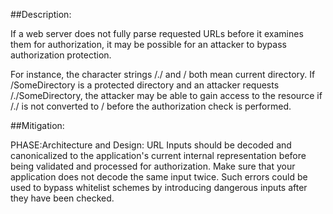 ##Description:

If a web server does not fully parse requested URLs before it examines them for authorization, it may be possible for an attacker to bypass authorization protection.

For instance, the character strings /./ and / both mean current directory. If /SomeDirectory is a protected directory and an attacker requests /./SomeDirectory, the attacker may be able to gain access to the resource if /./ is not converted to / before the authorization check is performed.

##Mitigation:


PHASE:Architecture and Design:
URL Inputs should be decoded and canonicalized to the application's current internal representation before being validated and processed for authorization. Make sure that your application does not decode the same input twice. Such errors could be used to bypass whitelist schemes by introducing dangerous inputs after they have been checked.

